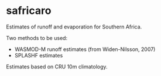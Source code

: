 # safricaro
Estimates of runoff and evaporation for Southern Africa.

Two methods to be used:

- WASMOD-M runoff estimates (from Widen-Nilsson, 2007)
- SPLASHF estimates

Estimates based on CRU 10m climatology.
